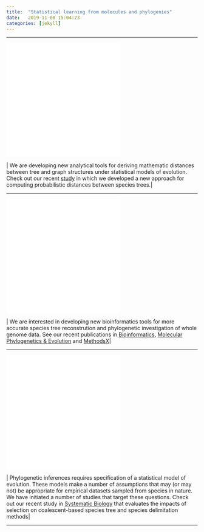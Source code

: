 ```yaml
---
title:  "Statistical learning from molecules and phylogenies"
date:   2019-11-08 15:04:23
categories: [jekyll]
---
```


------------------------------------------------------------------------------------------------------
![image tooltip here](images/Box1.pdf)![image tooltip here](images/Featured1.pdf)

| 
We are developing new analytical tools for deriving mathematic distances between tree and graph structures under statistical models of evolution. Check out our recent [study](https://academic.oup.com/sysbio/advance-article/doi/10.1093/sysbio/syz031/5488962) in which we developed a new approach for computing probabilistic distances between species trees.|

------------------------------------------------------------------------------------------------------

![image tooltip here](images/Box23.pdf)![image tooltip here](images/Phylo2.pdf)

| 
We are interested in developing new bioinformatics tools for more accurate species tree reconstrution and phylogenetic investigation of whole genome data. See our recent publications in [Bioinformatics](https://academic.oup.com/bioinformatics/advance-article-abstract/doi/10.1093/bioinformatics/btaa884/5922815?redirectedFrom=fulltext), [Molecular Phylogenetics & Evolution](https://www.sciencedirect.com/science/article/pii/S1055790318305153?via%3Dihub) and [MethodsX](https://www.sciencedirect.com/science/article/pii/S2215016119302493)|

------------------------------------------------------------------------------------------------------


![image tooltip here](images/Box3.pdf)![image tooltip here](images/Phylo3.pdf)

| 
Phylogenetic inferences requires specification of a statistical model of evolution. These models make a number of assumptions that may (or may not) be appropriate for empirical datasets sampled from species in nature. We have initiated a number of studies that target these questions. Check out our recent study in [Systematic Biology](https://academic.oup.com/sysbio/article/67/6/1076/4995179) that evaluates the impacts of selection on coalescent-based species tree and species delimitation methods|

------------------------------------------------------------------------------------------------------
